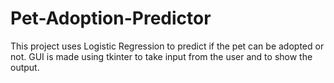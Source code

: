 # Pet-Adoption-Predictor
This project uses Logistic Regression to predict if the pet can be adopted or not. GUI is made using tkinter  to take input from the user and to show the output. 
